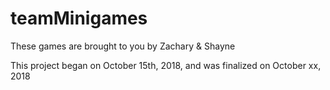 # teamMinigames

These games are brought to you by Zachary & Shayne

This project began on October 15th, 2018, and was finalized on October xx, 2018


